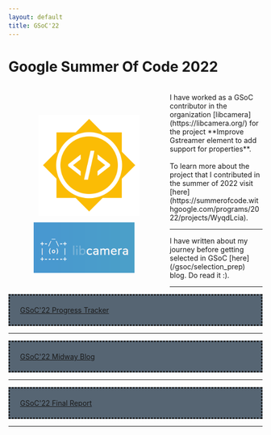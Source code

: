 ```yaml
---
layout: default
title: GSoC'22
---
```


# Google Summer Of Code 2022
<!-- <img src="/assets/Gsoc_icon.png" alt="gsoc_icon" width="200"/> -->

<div class="row" style="float: left; padding: 50px">
  <div >
    <img src="/assets/Gsoc_icon.png" alt="gsoc_icon" width="200" style="padding: 10px"/>
  </div>
  <div>
    <img src="/assets/libcamera.png" alt="libcamera" width="200"/>
  </div>
</div>
<br>
I have worked as a GSoC contributor in the organization [libcamera](https://libcamera.org/) for the project **Improve Gstreamer element to add support for properties**.
<br>
<br>
To learn more about the project that I contributed in the summer of 2022 visit [here](https://summerofcode.withgoogle.com/programs/2022/projects/WyqdLcia).
<hr>
I have written about my journey before getting selected in GSoC [here](/gsoc/selection_prep) blog. Do read it :).
<br>
<hr>
<div style="background-color:#566573;padding:20px;border-style: dotted">
	<a href="/gsoc/home"> GSoC'22 Progress Tracker </a>
</div>
<hr>
<div style="background-color:#566573;padding:20px;border-style: dotted">
	<a href="/midway_blog/home">GSoC'22 Midway Blog</a>
</div>
<hr>
<div style="background-color:#566573;padding:20px;border-style: dotted">
	<a href="/final_report/home">GSoC'22 Final Report</a>
</div>
<hr>

